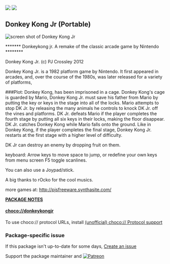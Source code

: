[![](https://img.shields.io/chocolatey/v/donkeykongjr?color=green&label=donkeykongjr)](https://chocolatey.org/packages/donkeykongjr) [![](https://img.shields.io/chocolatey/dt/donkeykongjr)](https://chocolatey.org/packages/donkeykongjr)

## Donkey Kong Jr (Portable)

![screen shot of Donkey Kong Jr](http://pjsfreeware.synthasite.com/resources/dkjnr.png)

******* Donkeykong jr. A remake of the classic arcade game by Nintendo ********

Donkey Kong Jr. (c) PJ Crossley 2012


Donkey Kong Jr.  is a 1982 platform game by Nintendo. It first appeared in arcades, and, over the course of the 1980s, was later released for a variety of platforms, 

###Plot:
Donkey Kong, has been imprisoned in a cage. Donkey Kong's cage is guarded by Mario, Donkey Kong Jr. must save his father from Mario by putting the key or keys in the stage into all of the locks. Mario attempts to stop DK Jr. by releasing the many animals he controls to knock DK Jr. off the vines and platforms. DK Jr. defeats Mario if the player completes the fourth stage by putting all six keys in their locks, making the floor disappear. DK Jr. catches Donkey Kong while Mario falls onto the ground. Like in Donkey Kong, if the player completes the final stage, Donkey Kong Jr. restarts at the first stage with a higher level of difficulty.

DK Jr can destroy an enemy by dropping fruit on them.

keyboard:
Arrow keys to move space to jump, or redefine your own keys from menu screen F5 toggle scanlines.

You can also use a Joypad/stick.


A big thanks to rOcko for the cool musics.

more games at:  http://pjsfreeware.synthasite.com/

**[PACKAGE NOTES](https://github.com/bcurran3/ChocolateyPackages/blob/master/donkeykongjr/readme.md)**

#### [choco://donkeykongjr](choco://donkeykongjr)
To use choco:// protocol URLs, install [(unofficial) choco:// Protocol support ](https://chocolatey.org/packages/choco-protocol-support)

### Package-specific issue
If this package isn't up-to-date for some days, [Create an issue](https://github.com/tunisiano187/Chocolatey-packages/issues/new/choose)

Support the package maintainer and [![Patreon](https://cdn.jsdelivr.net/gh/tunisiano187/Chocolatey-packages@d15c4e19c709e7148588d4523ffc6dd3cd3c7e5e/icons/patreon.png)](https://www.patreon.com/bePatron?u=39585820)
